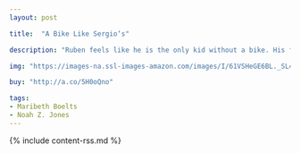```yaml
---
layout: post

title:  "A Bike Like Sergio‘s"

description: "Ruben feels like he is the only kid without a bike. His friend Sergio reminds him that his birthday is coming, but Ruben knows that the kinds of birthday gifts he and Sergio receive are not the same. After all, when Ruben’s mom sends him to Sonny’s corner store for groceries, sometimes she doesn’t have enough money for everything on the list. So when Ruben sees a dollar bill fall out of someone’s purse, he picks it up and puts it in his pocket. But when he gets home, he discovers it’s not one dollar or even five or ten—it’s a hundred-dollar bill, more than enough for a new bike just like Sergio’s! But what about the crossed-off groceries? And what about the woman who lost her money?"

img: "https://images-na.ssl-images-amazon.com/images/I/61VSHeGE6BL._SL480_.jpg"

buy: "http://a.co/5H0oQno"

tags:
- Maribeth Boelts
- Noah Z. Jones
---
```


{% include content-rss.md %}